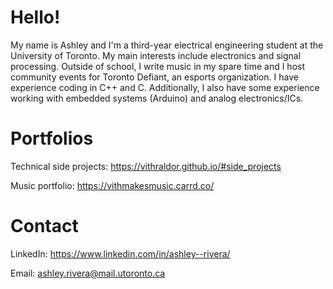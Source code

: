 # Hello!
My name is Ashley and I'm a third-year electrical engineering student at the University of Toronto. My main interests include electronics and signal processing. Outside of school, I write music in my spare time and I host community events for Toronto Defiant, an esports organization.
I have experience coding in C++ and C. Additionally, I also have some experience working with embedded systems (Arduino) and analog electronics/ICs.

# Portfolios
Technical side projects: https://vithraldor.github.io/#side_projects

Music portfolio: https://vithmakesmusic.carrd.co/

# Contact
LinkedIn: https://www.linkedin.com/in/ashley--rivera/

Email: ashley.rivera@mail.utoronto.ca
